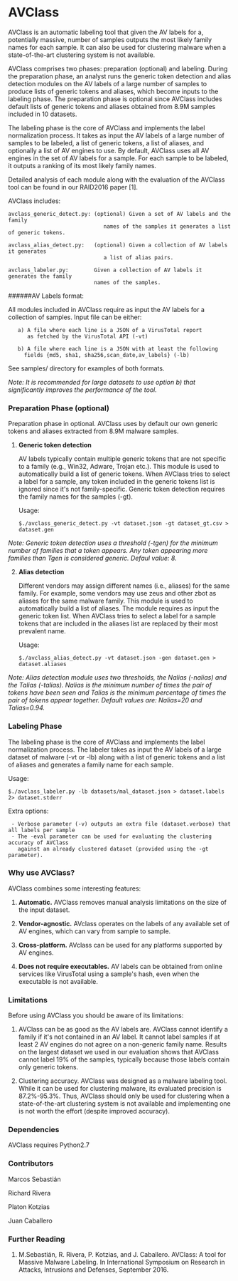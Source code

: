 # AVClass

AVClass is an automatic labeling tool that given the AV labels for a,
potentially massive, number of samples outputs the most likely family names
for each sample. It can also be used for clustering malware when a 
state-of-the-art clustering system is not available.

AVClass comprises two phases: preparation (optional) and labeling.
During the preparation phase, an analyst runs the generic token detection and
alias detection modules on the AV labels of a large number of samples to produce
lists of generic tokens and aliases, which become inputs to the labeling phase.
The preparation phase is optional since AVClass includes default lists of
generic tokens and aliases obtained from 8.9M samples included in 10 datasets.

The labeling phase is the core of AVClass and implements the label 
normalization process. It takes as input the AV labels of a large number of
samples to be labeled, a list of generic tokens, a list of aliases, and 
optionally a list of AV engines to use. By default, AVClass uses all AV engines
in the set of AV labels for a sample. For each sample to be labeled, it outputs
a ranking of its most likely family names.

Detailed analysis of each module along with the evaluation of the AVClass tool
can be found in our RAID2016 paper [1].


AVClass includes:
    
    avclass_generic_detect.py: (optional) Given a set of AV labels and the family
                                  names of the samples it generates a list of generic tokens.

    avclass_alias_detect.py:   (optional) Given a collection of AV labels it generates
                                  a list of alias pairs.

    avclass_labeler.py:        Given a collection of AV labels it generates the family
                               names of the samples.

######AV Labels format:

All modules included in AVClass require as input the AV labels for a collection
of samples. Input file can be either:
```
   a) A file where each line is a JSON of a VirusTotal report 
      as fetched by the VirusTotal API (-vt)
    
   b) A file where each line is a JSON with at least the following 
     fields {md5, sha1, sha256,scan_date,av_labels} (-lb)
```
See samples/ directory for examples of both formats.

*Note: It is recommended for large datasets to use option b) that significantly
improves the performance of the tool.*


### Preparation Phase (optional)

Preparation phase in optional. AVClass uses by default our own generic tokens and aliases extracted from 8.9M 
malware samples.


1) **Generic token detection**

   AV labels typically contain multiple generic tokens that are not specific to 
   a family (e.g., Win32, Adware, Trojan etc.).
   This module is used to automatically build a list of generic tokens.
   When AVClass tries to select a label for a sample, any token included in the
   generic tokens list is ignored since it's not family-specific.
   Generic token detection requires the family names for the samples (-gt).

   Usage:
   ```
   $./avclass_generic_detect.py -vt dataset.json -gt dataset_gt.csv > dataset.gen 
   ```
   
  *Note: Generic token detection uses a threshold (-tgen) for the 
        minimum number of families that a token appears. Any token appearing
        more families than Tgen is considered generic. Defaul value: 8.*


2) **Alias detection**

   Different vendors may assign different names (i.e., aliases) for the same
   family. For example, some vendors may use zeus and other zbot as aliases for
   the same malware family. This module is used to automatically build a list
   of aliases. The module requires as input the generic token list.
   When AVClass tries to select a label for a sample tokens that are included
   in the aliases list are replaced by their most prevalent name.

   Usage:
   ```
   $./avclass_alias_detect.py -vt dataset.json -gen dataset.gen > dataset.aliases
   ```
  *Note: Alias detection module uses two thresholds, the Nalias (-nalias)
        and the Talias (-talias). Nalias is the minimum number of times
        the pair of tokens have been seen and Talias is the minimum percentage
        of times the pair of tokens appear together. Default values are:
        Nalias=20 and Talias=0.94.*



### Labeling Phase
   
   The labeling phase is the core of AVClass and implements the label normalization process.
   The labeler takes as input the AV labels of a large dataset of 
   malware (-vt or -lb) along with a list of generic tokens 
   and a list of aliases and generates a family name for each sample.

   Usage:
   ```
   $./avclass_labeler.py -lb datasets/mal_dataset.json > dataset.labels 2> dataset.stderr
   ```

   Extra options:

     - Verbose parameter (-v) outputs an extra file (dataset.verbose) that all labels per sample
     - The -eval parameter can be used for evaluating the clustering accuracy of AVClass
       against an already clustered dataset (provided using the -gt parameter).

### Why use AVClass?

AVClass combines some interesting features:

1. **Automatic.** 
  AVClass removes manual analysis limitations on the size of the input dataset.

2. **Vendor-agnostic.**
  AVclass operates on the labels of any available set of AV engines, which can vary from sample to sample.

3. **Cross-platform.**
  AVclass can be used for any platforms supported by AV engines.

4. **Does not require executables.** 
  AV labels can be obtained from online services like VirusTotal using a sample's hash, even when the executable is not available.


### Limitations
Before using AVClass you should be aware of its limitations:

1. AVClass can be as good as the AV labels are. AVClass cannot identify a family
   if it's not contained in an AV label. It cannot label samples if at least
   2 AV engines do not agree on a non-generic family name. Results on the largest
   dataset we used in our evaluation shows that AVClass cannot label 19% of the samples,
   typically because those labels contain only generic tokens.

2. Clustering accuracy. AVClass was designed as a malware labeling tool. While
   it can be used for clustering malware, its evaluated precision is 87.2%-95.3%.
   Thus, AVClass should only be used for clustering when a state-of-the-art
   clustering system is not available and implementing one is not worth the 
   effort (despite improved accuracy).

### Dependencies

AVClass requires Python2.7

### Contributors

Marcos Sebastián

Richard Rivera

Platon Kotzias

Juan Caballero




### Further Reading

1. M.Sebastián, R. Rivera, P. Kotzias, and J. Caballero. AVClass: A tool for
Massive Malware Labeling. In International Symposium on Research in Attacks,
Intrusions and Defenses, September 2016.
